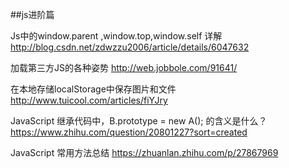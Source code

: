 ##js进阶篇

Js中的window.parent ,window.top,window.self 详解
http://blog.csdn.net/zdwzzu2006/article/details/6047632

加载第三方JS的各种姿势
http://web.jobbole.com/91641/

在本地存储localStorage中保存图片和文件
http://www.tuicool.com/articles/fiYJry

JavaScript 继承代码中，B.prototype = new A(); 的含义是什么？
https://www.zhihu.com/question/20801227?sort=created

JavaScript 常用方法总结
https://zhuanlan.zhihu.com/p/27867969